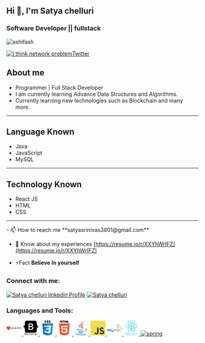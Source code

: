 <br>
<h2>Hi 👋, I'm Satya chelluri</h2>
<h3>Software Developer || fullstack</h3>
<p align="left"> <img src="https://komarev.com/ghpvc/?username=ashifash&label=Profile%20views&color=0e75b6&style=flat" alt="ashifash" /> </p>

<p align="left"> <a href="https://twitter.com/chelluri_satya" target="blank"><img src="https://twitter.com/home" alt="I think network problem" />Twitter</a> </p>

<h2> About me </h2>
<ul>
<li>Programmer | Full Stack Developer</li>
<li>I am currently learning Advance Data Structures and Algorithms.</li>
<li>Currently learning new technologies such as Blockchain and many more.</li>
</ul>
<hr>

<h2>Language Known</h2>
<ul>
<li>Java</li>
<li>JavaScript</li>
<li>MySQL</li>
</ul>
<hr>

<h2>Technology Known</h2>
<ul>
<li>React JS</li>
<li>HTML</li>
<li>CSS</li>
</ul>
<hr>
- 📫 How to reach me **satyasrinivas3801@gmail.com**

- 📄 Know about my experiences [https://resume.io/r/XXYhWrIFZ](https://resume.io/r/XXYhWrIFZ)

- ⚡Fact **Believe In yourself**

<h3 align="left">Connect with me:</h3>
<p align="left">
<a href="https://www.linkedin.com/in/satya-chelluri-807131236/" target="blank"><img align="center" src="https://raw.githubusercontent.com/rahuldkjain/github-profile-readme-generator/master/src/images/icons/Social/linked-in-alt.svg" alt="Satya chelluri linkedin Profile" height="30" width="40" /></a>
<a href="https://www.instagram.com/__bea_rdo_/" target="blank"><img align="center" src="https://raw.githubusercontent.com/rahuldkjain/github-profile-readme-generator/master/src/images/icons/Social/instagram.svg" alt=" Satya chelluri" height="30" width="40" /></a>
</p>

<h3 align="left">Languages and Tools:</h3>
<p align="left"> <a href="https://angular.io" target="_blank" rel="noreferrer"> <img src="https://raw.githubusercontent.com/devicons/devicon/master/icons/angularjs/angularjs-original-wordmark.svg" alt="angularjs" width="40" height="40"/> </a> <a href="https://getbootstrap.com" target="_blank" rel="noreferrer"> <img src="https://raw.githubusercontent.com/devicons/devicon/master/icons/bootstrap/bootstrap-plain-wordmark.svg" alt="bootstrap" width="40" height="40"/> </a> <a href="https://www.w3schools.com/css/" target="_blank" rel="noreferrer"> <img src="https://raw.githubusercontent.com/devicons/devicon/master/icons/css3/css3-original-wordmark.svg" alt="css3" width="40" height="40"/> </a> <a href="https://www.w3.org/html/" target="_blank" rel="noreferrer"> <img src="https://raw.githubusercontent.com/devicons/devicon/master/icons/html5/html5-original-wordmark.svg" alt="html5" width="40" height="40"/> </a> <a href="https://www.java.com" target="_blank" rel="noreferrer"> <img src="https://raw.githubusercontent.com/devicons/devicon/master/icons/java/java-original.svg" alt="java" width="40" height="40"/> </a> <a href="https://developer.mozilla.org/en-US/docs/Web/JavaScript" target="_blank" rel="noreferrer"> <img src="https://raw.githubusercontent.com/devicons/devicon/master/icons/javascript/javascript-original.svg" alt="javascript" width="40" height="40"/> </a> <a href="https://www.mysql.com/" target="_blank" rel="noreferrer"> <img src="https://raw.githubusercontent.com/devicons/devicon/master/icons/mysql/mysql-original-wordmark.svg" alt="mysql" width="40" height="40"/> </a> <a href="https://reactjs.org/" target="_blank" rel="noreferrer"> <img src="https://raw.githubusercontent.com/devicons/devicon/master/icons/react/react-original-wordmark.svg" alt="react" width="40" height="40"/> </a> <a href="https://spring.io/" target="_blank" rel="noreferrer"> <img src="https://www.vectorlogo.zone/logos/springio/springio-icon.svg" alt="spring" width="40" height="40"/> </a> </p>
